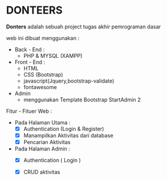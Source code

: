  # **DONTEERS**

 **Donters** adalah sebuah project tugas akhir pemrograman dasar

 web ini dibuat menggunakan :
 * Back - End : 
   * PHP & MYSQL (XAMPP) 
 * Front - End :
   * HTML 
   * CSS (Bootstrap)
   * javascript(Jquery,bootstrap-validate)
   * fontawesome
* Admin
  * menggunakan Template Bootstrap StartAdmin 2

Fitur - Fituer Web :

* Pada Halaman Utama :
  - [x] Authentication (Login & Register)
  - [x] Manampilkan Aktivitas dari database
  - [x] Pencarian Aktivitas 

* Pada Halaman Admin :
  - [x] Authentication ( Login )
  - [x] CRUD aktivitas 
   
